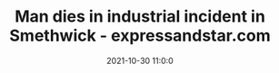 ---
"title": "Man dies in industrial incident in Smethwick - expressandstar.com"
"date": "2021-10-30 11:0:0"
"feed_name": "GOOGLENEWSINDUSTRIAL"
"feed_website": "https://news.google.com/search?q=industrial%2Bincident&hl=en-US&gl=US&ceid=US:en"
"feed_rss": "https://news.google.com/rss/search?q=industrial%2Bincident&hl=en-US&gl=US&ceid=US:en"
"link": "https://www.expressandstar.com/news/business/2021/10/30/man-dies-in-industrial-incident-in-smethwick/"
"source": "{'href': 'https://www.expressandstar.com', 'title': 'expressandstar.com'}"
"file": "_posts/2021-1-1-fc1860744ec052aa41dceb8067ac7fd1ed131531.md"
"accident": "1"
"drilling": "1"
"dead": "1"
"injured": "0"
"arrested": "0"
"place": "smethwick"
"where": "industrial site"
"causes": "unknown"
"place_uri": "http://en.wikipedia.org/wiki/Smethwick"
---